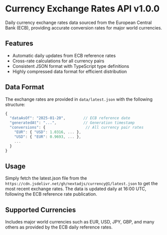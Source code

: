 # Currency Exchange Rates API v1.0.0

Daily currency exchange rates data sourced from the European Central Bank (ECB), providing accurate conversion rates for major world currencies.

## Features
- Automatic daily updates from ECB reference rates
- Cross-rate calculations for all currency pairs
- Consistent JSON format with TypeScript type definitions
- Highly compressed data format for efficient distribution

## Data Format
The exchange rates are provided in `data/latest.json` with the following structure:
```javascript
{
  "dataAsOf": "2025-01-20",        // ECB reference date
  "generatedAt": "...",            // Generation timestamp
  "conversions": {                  // All currency pair rates
    "EUR": { "USD": 1.0316, ... },
    "USD": { "EUR": 0.9693, ... },
    ...
  }
}
```

## Usage

Simply fetch the latest.json file from the `https://cdn.jsdelivr.net/gh/nextadjs/currency@1/latest.json` to get the most recent exchange rates. The data is updated daily at 16:00 UTC, following the ECB reference rate publication.

## Supported Currencies

Includes major world currencies such as EUR, USD, JPY, GBP, and many others as provided by the ECB daily reference rates.